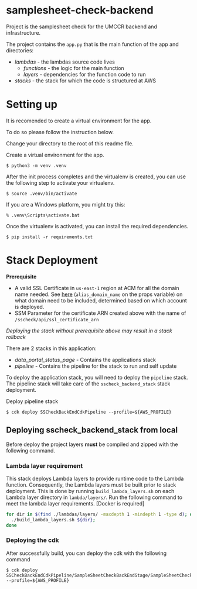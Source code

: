 
# samplesheet-check-backend

Project is the samplesheet check for the UMCCR backend and infrastructure.

The project contains the `app.py` that is the main function of the app and directories:

- *lambdas* -  the lambdas source code lives
  - *functions* - the logic for the main function
  - *layers* - dependencies for the function code to run
- *stacks* - the stack for which the code is structured at AWS


# Setting up

It is recomended to create a virtual environment for the app.

To do so please follow the instruction below.

Change your directory to the root of this readme file.  

Create a virtual environment for the app.
```
$ python3 -m venv .venv
```

After the init process completes and the virtualenv is created, you can use the following
step to activate your virtualenv.

```
$ source .venv/bin/activate
```

If you are a Windows platform, you might try this:

```
% .venv\Scripts\activate.bat
```
Once the virtualenv is activated, you can install the required dependencies.

```
$ pip install -r requirements.txt
```

# Stack Deployment

**Prerequisite**
- A valid SSL Certificate in `us-east-1` region at ACM for all the domain name needed. See [here](app.py#L35) (`alias_domain_name` on the props variable) on what domain need to be included, determined based on which account is deployed.
- SSM Parameter for the certificate ARN created above with the name of `/sscheck/api/ssl_certificate_arn`

_Deploying the stack without prerequisite above may result in a stack rollback_

There are 2 stacks in this application:
- *data_portal_status_page* - Contains the applications stack
- *pipeline* - Contains the pipeline for the stack to run and self update


To deploy the application stack, you will need to deploy the `pipeline` stack. The pipeline stack will take care of the `sscheck_backend_stack` stack deployment.


Deploy pipeline stack
```
$ cdk deploy SSCheckBackEndCdkPipeline --profile=${AWS_PROFILE}
```

## Deploying sscheck_backend_stack from local

Before deploy the project layers **must** be compiled and zipped with the following command.

### Lambda layer requirement
This stack deploys Lambda layers to provide runtime code to the Lambda function. Consequently, the Lambda layers must be built prior to stack deployment. This is done by running `build_lambda_layers.sh` on each Lambda layer directory in `lambda/layers/`. Run the following command to meet the lambda layer requirements. [Docker is required]

```bash
for dir in $(find ./lambdas/layers/ -maxdepth 1 -mindepth 1 -type d); do
  ./build_lambda_layers.sh ${dir};
done
```
### Deploying the cdk

After successfully build, you can deploy the cdk with the following command

```
$ cdk deploy SSCheckBackEndCdkPipeline/SampleSheetCheckBackEndStage/SampleSheetCheckBackEnd --profile=${AWS_PROFILE}
```